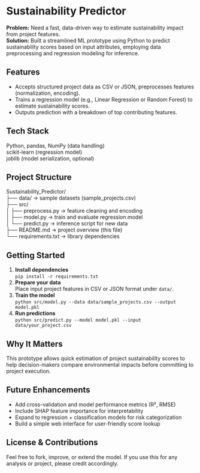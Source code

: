 # Sustainability Predictor

**Problem:** Need a fast, data-driven way to estimate sustainability impact from project features.  
**Solution:** Built a streamlined ML prototype using Python to predict sustainability scores based on input attributes, employing data preprocessing and regression modeling for inference.

## Features
- Accepts structured project data as CSV or JSON, preprocesses features (normalization, encoding).
- Trains a regression model (e.g., Linear Regression or Random Forest) to estimate sustainability scores.
- Outputs prediction with a breakdown of top contributing features.

## Tech Stack
Python, pandas, NumPy (data handling)  
scikit-learn (regression model)  
joblib (model serialization, optional)

## Project Structure
Sustainability_Predictor/  
├── data/ → sample datasets (sample_projects.csv)  
├── src/  
│   ├── preprocess.py → feature cleaning and encoding  
│   ├── model.py → train and evaluate regression model  
│   └── predict.py → inference script for new data  
├── README.md → project overview (this file)  
└── requirements.txt → library dependencies

## Getting Started
1. **Install dependencies**  
   `pip install -r requirements.txt`  
2. **Prepare your data**  
   Place input project features in CSV or JSON format under `data/`.  
3. **Train the model**  
   `python src/model.py --data data/sample_projects.csv --output model.pkl`  
4. **Run predictions**  
   `python src/predict.py --model model.pkl --input data/your_project.csv`  

## Why It Matters
This prototype allows quick estimation of project sustainability scores to help decision-makers compare environmental impacts before committing to project execution.

## Future Enhancements
- Add cross-validation and model performance metrics (R², RMSE)  
- Include SHAP feature importance for interpretability  
- Expand to regression + classification models for risk categorization  
- Build a simple web interface for user-friendly score lookup  

## License & Contributions
Feel free to fork, improve, or extend the model. If you use this for any analysis or project, please credit accordingly.

